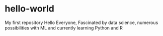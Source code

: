 # hello-world
My first repository
Hello Everyone,
Fascinated by data science, numerous possibilities with ML and currently learning Python and R
